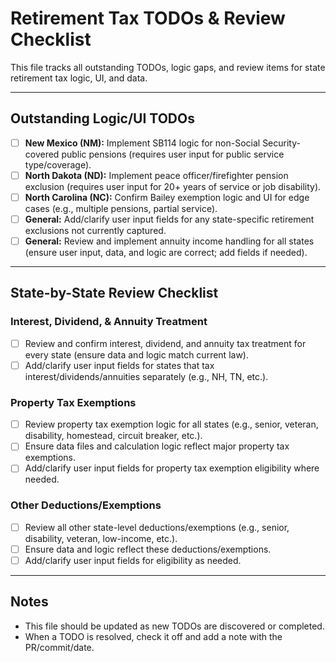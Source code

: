 # Retirement Tax TODOs & Review Checklist

This file tracks all outstanding TODOs, logic gaps, and review items for state retirement tax logic, UI, and data.

---

## Outstanding Logic/UI TODOs

- [ ] **New Mexico (NM):** Implement SB114 logic for non-Social Security-covered public pensions (requires user input for public service type/coverage).
- [ ] **North Dakota (ND):** Implement peace officer/firefighter pension exclusion (requires user input for 20+ years of service or job disability).
- [ ] **North Carolina (NC):** Confirm Bailey exemption logic and UI for edge cases (e.g., multiple pensions, partial service).
- [ ] **General:** Add/clarify user input fields for any state-specific retirement exclusions not currently captured.
- [ ] **General:** Review and implement annuity income handling for all states (ensure user input, data, and logic are correct; add fields if needed).

---

## State-by-State Review Checklist

### Interest, Dividend, & Annuity Treatment
- [ ] Review and confirm interest, dividend, and annuity tax treatment for every state (ensure data and logic match current law).
- [ ] Add/clarify user input fields for states that tax interest/dividends/annuities separately (e.g., NH, TN, etc.).

### Property Tax Exemptions
- [ ] Review property tax exemption logic for all states (e.g., senior, veteran, disability, homestead, circuit breaker, etc.).
- [ ] Ensure data files and calculation logic reflect major property tax exemptions.
- [ ] Add/clarify user input fields for property tax exemption eligibility where needed.

### Other Deductions/Exemptions
- [ ] Review all other state-level deductions/exemptions (e.g., senior, disability, veteran, low-income, etc.).
- [ ] Ensure data and logic reflect these deductions/exemptions.
- [ ] Add/clarify user input fields for eligibility as needed.

---

## Notes
- This file should be updated as new TODOs are discovered or completed.
- When a TODO is resolved, check it off and add a note with the PR/commit/date. 